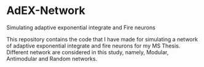 # AdEX-Network
 Simulating adaptive exponential integrate and Fire neurons

 This repository contains the code that I have made for simulating a network of adaptive exponential integrate and fire neurons for my MS Thesis. Different network are considered in this study, namely, Modular, Antimodular and Random networks.
